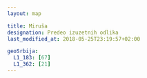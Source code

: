 ```yaml
---
layout: map

title: Miruša
designation: Predeo izuzetnih odlika
last_modified_at: 2018-05-25T23:19:57+02:00

geoSrbija:
  L1_183: [67]
  L1_362: [21]
---
```

